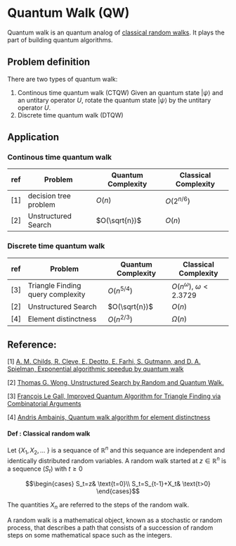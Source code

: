 # Quantum Walk (QW)

Quantum walk is an quantum analog of [classical random walks](#classicalrandomwalk). It plays the part of building quantum algorithms.


## Problem definition

There are two types of quantum walk:
1. Continous time quantum walk (CTQW)
Given an quantum state $|\psi\rangle$ and an untitary operator $U$, rotate the quantum state $|\psi\rangle$ by the untitary operator $U$.
2. Discrete time quantum walk (DTQW)





## Application
### Continous time quantum walk

| ref | Problem   |  Quantum Complexity | Classical Complexity|
| --- | ---- |  ------ |------ |
| [1] | decision tree problem  |  $O(n)$ |$O(2^{n/6})$ |
| [2] |   Unstructured Search |  $O(\sqrt{n})$ |$O(n)$ |



### Discrete time quantum walk



| ref | Problem   |  Quantum Complexity |Classical Complexity|
| --- | ---- |  ------ |------ |
| [3] | Triangle Finding query complexity  |  $O(n^{5/4})$ |$O(n^\omega)$, $\omega<2.3729$|
| [2] | Unstructured Search |  $O(\sqrt{n})$ |$O(n)$ |
| [4] | Element distinctness | $O(n^{2/3})$ |$\Omega(n)$ |


    
    
## Reference:
[1] [A. M. Childs, R. Cleve, E. Deotto, E. Farhi, S. Gutmann, and D. A. Spielman, Exponential algorithmic speedup by quantum walk](https://arxiv.org/abs/quant-ph/0209131)

[2] [Thomas G. Wong, Unstructured Search by Random and Quantum Walk.](https://arxiv.org/abs/2011.14533)

[3] [François Le Gall, Improved Quantum Algorithm for Triangle Finding via Combinatorial Arguments](https://arxiv.org/abs/1407.0085)

[4] [Andris Ambainis, Quantum walk algorithm for element distinctness](https://arxiv.org/abs/quant-ph/0311001)



#### <a id="classicalrandomwalk" />Def : Classical random walk

Let {$X_1,X_2,...$ } is a sequance of $\mathbb{R}^{n}$ and this sequance are independent and identically distributed random variables. A random walk started at $z\in\mathbb{R}^{n}$ is a sequence ($S_t$) with $t\geq0$ 

$$\begin{cases} S_t=z& \text{t=0}\\ S_t=S_{t-1}+X_t& \text{t>0} \end{cases}$$ 

The quantities $X_n$ are  referred to the steps of the random walk.

A random walk is a mathematical object, known as a stochastic or random process, that describes a path that consists of a succession of random steps on some mathematical space such as the integers.

